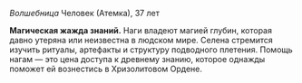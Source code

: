 *Волшебница*
Человек (Атемка), 37 лет

**Магическая жажда знаний.** Наги владеют магией глубин, которая давно утеряна или неизвестна в людском мире. Селена стремится изучить ритуалы, артефакты и структуру подводного плетения. Помощь нагам — это цена доступа к древнему знанию, которое однажды поможет ей вознестись в Хризолитовом Ордене.
